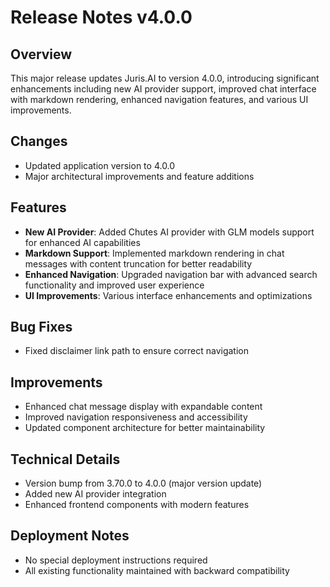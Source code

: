 # Release Notes v4.0.0

## Overview

This major release updates Juris.AI to version 4.0.0, introducing significant enhancements including new AI provider support, improved chat interface with markdown rendering, enhanced navigation features, and various UI improvements.

## Changes

- Updated application version to 4.0.0
- Major architectural improvements and feature additions

## Features

- **New AI Provider**: Added Chutes AI provider with GLM models support for enhanced AI capabilities
- **Markdown Support**: Implemented markdown rendering in chat messages with content truncation for better readability
- **Enhanced Navigation**: Upgraded navigation bar with advanced search functionality and improved user experience
- **UI Improvements**: Various interface enhancements and optimizations

## Bug Fixes

- Fixed disclaimer link path to ensure correct navigation

## Improvements

- Enhanced chat message display with expandable content
- Improved navigation responsiveness and accessibility
- Updated component architecture for better maintainability

## Technical Details

- Version bump from 3.70.0 to 4.0.0 (major version update)
- Added new AI provider integration
- Enhanced frontend components with modern features

## Deployment Notes

- No special deployment instructions required
- All existing functionality maintained with backward compatibility
